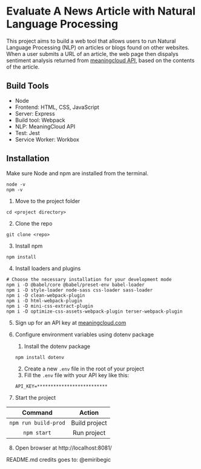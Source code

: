 # Evaluate A News Article with Natural Language Processing

This project aims to build a web tool that allows users to run Natural Language Processing (NLP) on articles or blogs
found on other websites. When a user submits a URL of an article, the web page then dispalys sentiment analysis returned
from [meaningcloud API](https://www.meaningcloud.com/products/sentiment-analysis), based on the contents of the article.

## Build Tools

-   Node
-   Frontend: HTML, CSS, JavaScript
-   Server: Express
-   Build tool: Webpack
-   NLP: MeaningCloud API
-   Test: Jest
-   Service Worker: Workbox

## Installation

Make sure Node and npm are installed from the terminal.

```
node -v
npm -v
```

1. Move to the project folder

```
cd <project directory>
```

2. Clone the repo

```
git clone <repo>
```

3. Install npm

```
npm install
```

4. Install loaders and plugins

```
# Choose the necessary installation for your development mode
npm i -D @babel/core @babel/preset-env babel-loader
npm i -D style-loader node-sass css-loader sass-loader
npm i -D clean-webpack-plugin
npm i -D html-webpack-plugin
npm i -D mini-css-extract-plugin
npm i -D optimize-css-assets-webpack-plugin terser-webpack-plugin
```

5. Sign up for an API key at [meaningcloud.com](https://www.meaningcloud.com/developer/create-account)

6. Configure environment variables using dotenv package
    1. Install the dotenv package
    ```
    npm install dotenv
    ```
    2. Create a new `.env` file in the root of your project
    3. Fill the `.env` file with your API key like this:
    ```
    API_KEY=**************************
    ```
7. Start the project

|       Command        |    Action     |
| :------------------: | :-----------: |
| `npm run build-prod` | Build project |
|     `npm start`      |  Run project  |

8. Open browser at http://localhost:8081/

README.md credits goes to: @emiribegic
